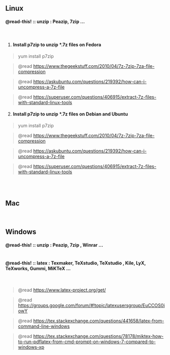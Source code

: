 ## Linux

#### @read-this! **:: unzip :** Peazip, 7zip ... 

<br>

1. #### Install p7zip to unzip *.7z files on Fedora

> yum install p7zip 

> @read https://www.thegeekstuff.com/2010/04/7z-7zip-7za-file-compression

> @read https://askubuntu.com/questions/219392/how-can-i-uncompress-a-7z-file

> @read https://superuser.com/questions/406915/extract-7z-files-with-standard-linux-tools


2. #### Install p7zip to unzip *.7z files on Debian and Ubuntu

> yum install p7zip

> @read https://www.thegeekstuff.com/2010/04/7z-7zip-7za-file-compression

> @read https://askubuntu.com/questions/219392/how-can-i-uncompress-a-7z-file

> @read https://superuser.com/questions/406915/extract-7z-files-with-standard-linux-tools


<br>
<br>

## Mac

<br>

## Windows

#### @read-this! **:: unzip :** Peazip, 7zip , Winrar ... 

#

#### @read-this! **:: latex :** Texmaker, TeXstudio, TeXstudio , Kile, LyX, TeXworks, Gummi, MiKTeX ...

<br>


> @read https://www.latex-project.org/get/

> @read https://groups.google.com/forum/#!topic/latexusersgroup/EuCCOS0iowY

> @read https://tex.stackexchange.com/questions/441658/latex-from-command-line-windows

> @read https://tex.stackexchange.com/questions/78178/miktex-how-to-run-pdflatex-from-cmd-prompt-on-windows-7-compared-to-windows-xp
